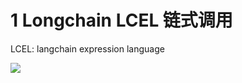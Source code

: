 

# 1 Longchain LCEL  链式调用

LCEL: langchain expression language 



![](images/Pasted%20image%2020241106114108.png)






